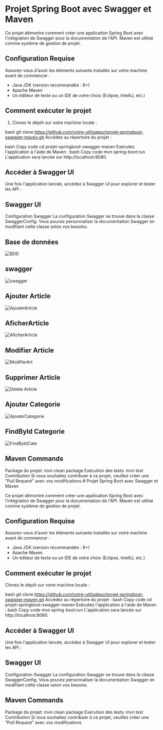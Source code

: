 
# Projet Spring Boot avec Swagger et Maven

Ce projet démontre comment créer une application Spring Boot avec l'intégration de Swagger pour la documentation de l'API. Maven est utilisé comme système de gestion de projet.

## Configuration Requise

Assurez-vous d'avoir les éléments suivants installés sur votre machine avant de commencer :

- Java JDK (version recommandée : 8+)
- Apache Maven
- Un éditeur de texte ou un IDE de votre choix (Eclipse, IntelliJ, etc.)

## Comment exécuter le projet

1. Clonez le dépôt sur votre machine locale :

bash
git clone https://github.com/votre-utilisateur/projet-springboot-swagger-maven.git
Accédez au répertoire du projet :

bash
Copy code
cd projet-springboot-swagger-maven
Exécutez l'application à l'aide de Maven :
bash
Copy code
mvn spring-boot:run
L'application sera lancée sur http://localhost:8080.

## Accéder à Swagger UI

Une fois l'application lancée, accédez à Swagger UI pour explorer et tester les API :

## Swagger UI

Configuration Swagger
La configuration Swagger se trouve dans la classe SwaggerConfig. Vous pouvez personnaliser la documentation Swagger en modifiant cette classe selon vos besoins.

## Base de données

![BDD](https://github.com/ouarriorxx/Controle/assets/143946046/babc2bb7-8567-4da2-9e38-84adcd4b5f6a)

## swagger

![swagger](https://github.com/ouarriorxx/Controle/assets/143946046/562e92d4-0b01-4e93-9f99-b9d8c0e29584)

## Ajouter Article

![AjouterArticle](https://github.com/ouarriorxx/Controle/assets/143946046/d3fc20c2-24a3-452e-b202-6700dea804a9)

## AficherArticle

![AficherArticle](https://github.com/ouarriorxx/Controle/assets/143946046/3d683c2d-1246-48b0-bff5-8de39d23daa1)

## Modifier Article

![ModifierArt](https://github.com/ouarriorxx/Controle/assets/143946046/cded925c-6f2a-4e4c-a8da-cc8441217d9c)

## Supprimer Article

![Delete Article](https://github.com/ouarriorxx/Controle/assets/143946046/cf5c7c91-dbc2-490f-b63e-85da985afe8c)

## Ajouter Categorie

![AjouterCategorie](https://github.com/ouarriorxx/Controle/assets/143946046/8502080a-3bd7-4845-ae2b-6c37a7b86e22)

## FindById Categorie

![FindByIdCate](https://github.com/ouarriorxx/Controle/assets/143946046/8c57c061-74e6-458d-bacb-3195b05e1338)


## Maven Commands

Package du projet: mvn clean package
Exécution des tests: mvn test
Contribution
Si vous souhaitez contribuer à ce projet, veuillez créer une "Pull Request" avec vos modifications.# Projet Spring Boot avec Swagger et Maven

Ce projet démontre comment créer une application Spring Boot avec l'intégration de Swagger pour la documentation de l'API. Maven est utilisé comme système de gestion de projet.

## Configuration Requise

Assurez-vous d'avoir les éléments suivants installés sur votre machine avant de commencer :

- Java JDK (version recommandée : 8+)
- Apache Maven
- Un éditeur de texte ou un IDE de votre choix (Eclipse, IntelliJ, etc.)

## Comment exécuter le projet

Clonez le dépôt sur votre machine locale :

bash
git clone https://github.com/votre-utilisateur/projet-springboot-swagger-maven.git
Accédez au répertoire du projet :
bash
Copy code
cd projet-springboot-swagger-maven
Exécutez l'application à l'aide de Maven :
bash
Copy code
mvn spring-boot:run
L'application sera lancée sur http://localhost:8080.

## Accéder à Swagger UI

Une fois l'application lancée, accédez à Swagger UI pour explorer et tester les API :

## Swagger UI

Configuration Swagger
La configuration Swagger se trouve dans la classe SwaggerConfig. Vous pouvez personnaliser la documentation Swagger en modifiant cette classe selon vos besoins.

## Maven Commands
Package du projet: mvn clean package
Exécution des tests: mvn test
Contribution
Si vous souhaitez contribuer à ce projet, veuillez créer une "Pull Request" avec vos modifications.
